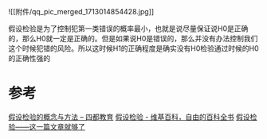 

![[附件/qq_pic_merged_1713014854428.jpg]]

假设检验是为了控制犯第一类错误的概率最小，也就是说尽量保证说H0是正确的，那么H0就一定是正确的。但是如果说H0是错误的，那么并没有办法控制我们这个时候犯错的风险。所以这时候H1的正确程度是确实没有H0检验通过时候的H0的正确性强的

# 参考
[假设检验的概念与方法 – 四都教育](https://www.sudoedu.com/%e6%a6%82%e7%8e%87%e7%bb%9f%e8%ae%a1%e8%a7%86%e9%a2%91%e8%af%be%e7%a8%8b/%e5%81%87%e8%ae%be%e6%a3%80%e9%aa%8c/%e5%81%87%e8%ae%be%e6%a3%80%e9%aa%8c%e7%9a%84%e6%a6%82%e5%bf%b5%e4%b8%8e%e6%96%b9%e6%b3%95/)
[假设检验 - 维基百科，自由的百科全书](https://zh.wikipedia.org/wiki/%E5%81%87%E8%AA%AA%E6%AA%A2%E5%AE%9A)
[假设检验——这一篇文章就够了](https://www.zhihu.com/tardis/zm/art/86178674?source_id=1003)